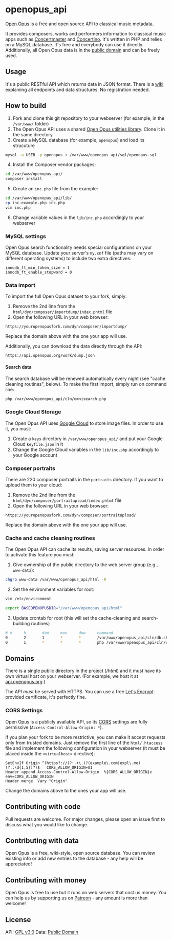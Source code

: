 # openopus_api
[Open Opus](https://openopus.org) is a free and open source API to classical music metadata.

It provides composers, works and performers information to classical music apps such as [Concertmaster](https://getconcertmaster.com) and [Concertino](https://getconcertino.com). It's written in PHP and relies on a MySQL database. It's free and everybody can use it directly. Additionally, all Open Opus data is in the [public domain](https://creativecommons.org/publicdomain/zero/1.0/) and can be freely used.

## Usage

It's a public RESTful API which returns data in JSON format. There is a [wiki](https://openopus.org/docs) explaining all endpoints and data structures. No registration needed.

## How to build

1. Fork and clone this git repository to your webserver (for example, in the `/var/www/` folder)
2. The Open Opus API uses a shared [Open Opus utilities library](https://github.com/openopus-org/openopus_utils). Clone it in the same directory
3. Create a MySQL database (for example, `openopus`) and load its strucuture

```bash
mysql -u USER -p openopus < /var/www/openopus_api/sql/openopus.sql
```

4. Install the Composer vendor packages:

```bash
cd /var/www/openopus_api/
composer install
```

5. Create an `inc.php` file from the example:

```bash
cd /var/www/openopus_api/lib/
cp inc-example.php inc.php
vim inc.php
```
6. Change variable values in the `lib/inc.php` accordingly to your webserver

### MySQL settings

Open Opus search functionality needs special configurations on your MySQL database. Update your server's `my.cnf` file (paths may vary on different operating systems) to include two extra directives:

```
innodb_ft_min_token_size = 1
innodb_ft_enable_stopword = 0
```

### Data import

To import the full Open Opus dataset to your fork, simply:

1. Remove the 2nd line from the `html/dyn/composer/importdump/index.phtml` file
2. Open the following URL in your web browser:

```
https://youropenopusfork.com/dyn/composer/importdump/
```

Replace the domain above with the one your app will use.

Additionally, you can download the data directly through the API:

```
https://api.openopus.org/work/dump.json
```

#### Search data

The search database will be renewed automatically every night (see "cache cleaning routines", below). To make the first import, simply run on command line:

```bash
php /var/www/openopus_api/cln/omnisearch.php
```

### Google Cloud Storage

The Open Opus API uses [Google Cloud](https://cloud.google.com/) to store image files. In order to use it, you must:

1. Create a `keys` directory in `/var/www/openopus_api/` and put your Google Cloud `keyfile.json` in it
2. Change the Google Cloud variables in the `lib/inc.php` accordingly to your Google account

### Composer portraits

There are 220 composer portraits in the `portraits` directory. If you want to upload them to your cloud:

1. Remove the 2nd line from the `html/dyn/composer/portraitupload/index.phtml` file
2. Open the following URL in your web browser:

```
https://youropenopusfork.com/dyn/composer/portraitupload/
```

Replace the domain above with the one your app will use.

### Cache and cache cleaning routines

The Open Opus API can cache its results, saving server resources. In order to activate this feature you must:

1. Give ownership of the public directory to the web server group (e.g., `www-data`):

```bash
chgrp www-data /var/www/openopus_api/html -R
```
2. Set the environment variables for root:

```bash
vim /etc/environment
```

```bash
export BASEOPENOPUSDIR="/var/www/openopus_api/html"
```

3. Update crontab for root (this will set the cache-cleaning and search-building routines)

```bash
# m     h       dom     mon     dow     command
0       2       1       *       *       /var/www/openopus_api/cln/db.sh
0       1       *       *       *       php /var/www/openopus_api/cln/omnisearch.php
```

## Domains

There is a single public directory in the project (*/html*) and it must have its own virtual host on your webserver. (For example, we host it at [api.openopus.org](https://api.openopus.org).)

The API *must* be served with HTTPS. You can use a free [Let's Encrypt](https://letsencrypt.org/)-provided certificate, it's perfectly fine.

### CORS Settings

Open Opus is a publicly available API, so its [CORS](https://medium.com/@baphemot/understanding-cors-18ad6b478e2b) settings are fully permissive (`Access-Control-Allow-Origin: *`).

If you plan your fork to be more restrictive, you can make it accept requests only from trusted domains. Just remove the first line of the `html/.htaccess` file and implement the following configuration in your webserver (it must be placed inside the `<virtualhost>` directive):

```
SetEnvIf Origin ^(https?://(?:.+\.)?(example\.com|expl\.me)(?::\d{1,5})?)$   CORS_ALLOW_ORIGIN=$1
Header append Access-Control-Allow-Origin  %{CORS_ALLOW_ORIGIN}e   env=CORS_ALLOW_ORIGIN
Header merge  Vary "Origin"
```

Change the domains above to the ones your app will use.

## Contributing with code
Pull requests are welcome. For major changes, please open an issue first to discuss what you would like to change.

## Contributing with data
Open Opus is a free, wiki-style, open source database. You can review existing info or add new entries to the database - any help will be appreciated!

## Contributing with money
Open Opus is free to use but it runs on web servers that cost us money. You can help us by supporting us on [Patreon](https://www.patreon.com/openopus) - any amount is more than welcome!

## License
API: [GPL v3.0](https://choosealicense.com/licenses/gpl-3.0/)
Data: [Public Domain](https://creativecommons.org/publicdomain/zero/1.0/)